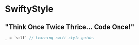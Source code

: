 # SwiftyStyle 
## "Think Once Twice Thrice... Code Once!" 

```swift
_ = `self` // Learning swift style guide.
```
